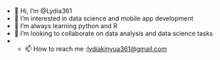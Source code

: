 - 👋 Hi, I’m @Lydia361
- 👀 I’m interested in data science and mobile app development
- 🌱 I’m always learning python and R
- 💞️ I’m looking to collaborate on data analysis and data science tasks
- - 📫 How to reach me :lydiakinyua361@gmail.com

<!---

--->
